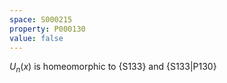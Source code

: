 ```yaml
---
space: S000215
property: P000130
value: false
---
```


$U_n(x)$ is homeomorphic to {S133} and {S133|P130}
